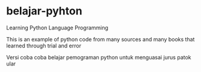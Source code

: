 # belajar-pyhton
Learning Python Language Programming

This is an example of python code from many sources and many books that learned through trial and error

Versi coba coba belajar pemograman python untuk menguasai jurus patok ular
